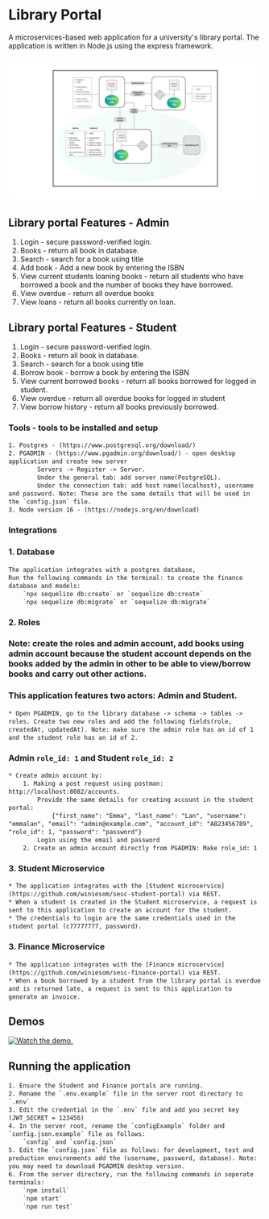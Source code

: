 # Library Portal
A microservices-based web application for a university's library portal.
The application is written in Node.js using the express framework.

![component diagram](libraryUML.png "Component Diagram")

## Library portal Features - Admin
1. Login - secure password-verified login.
2. Books - return all book in database.
3. Search - search for a book using title
4. Add book - Add a new book by entering the ISBN
5. View current students loaning books - return all students who have borrowed a book and the number of books they have borrowed.
6. View overdue - return all overdue books
7. View loans - return all books currently on loan.

## Library portal Features - Student
1. Login - secure password-verified login.
2. Books - return all book in database.
3. Search - search for a book using title
4. Borrow book - borrow a book by entering the ISBN
5. View current borrowed books - return all books borrowed for logged in student.
6. View overdue - return all overdue books for logged in student
7. View borrow history - return all books previously borrowed.


### Tools - tools to be installed and setup
    1. Postgres - (https://www.postgresql.org/download/)
    2. PGADMIN - (https://www.pgadmin.org/download/) - open desktop application and create new server
            Servers -> Register -> Server.
            Under the general tab: add server name(PostgreSQL). 
            Under the connection tab: add host name(localhost), username and password. Note: These are the same details that will be used in the `config.json` file.
    3. Node version 16 - (https://nodejs.org/en/download)

### Integrations
### 1. Database
    The application integrates with a postgres database,
    Run the following commands in the terminal: to create the finance database and models:
        `npx sequelize db:create` or `sequelize db:create`
        `npx sequelize db:migrate` or `sequelize db:migrate`


### 2. Roles
### Note: create the roles and admin account, add books using admin account because the student account depends on the books added by the admin in other to be able to view/borrow books and carry out other actions.
### This application features two actors: Admin and Student.
    * Open PGADMIN, go to the library database -> schema -> tables -> roles. Create two new roles and add the following fields(role, createdAt, updatedAt). Note: make sure the admin role has an id of 1 and the student role has an id of 2.
### Admin `role_id: 1` and Student `role_id: 2`
    * Create admin account by: 
        1. Making a post request using postman: http://localhost:8082/accounts. 
            Provide the same details for creating account in the student portal:
                {"first_name": "Emma", "last_name": "Lan", "username": "emmalan", "email": "admin@example.com", "account_id": "A823456789", "role_id": 1, "password": "password"}
            Login using the email and password
        2. Create an admin account directly from PGADMIN: Make role_id: 1

### 3. Student Microservice
    * The application integrates with the [Student microservice](https://github.com/winiesom/sesc-student-portal) via REST.
    * When a student is created in the Student microservice, a request is sent to this application to create an account for the student.
    * The credentials to login are the same credentials used in the student portal (c77777777, password).



### 3. Finance Microservice
    * The application integrates with the [Finance microservice](https://github.com/winiesom/sesc-finance-portal) via REST.
    * When a book borrowed by a student from the library portal is overdue and is returned late, a request is sent to this application to generate an invoice.


## Demos
[![Watch the demo.](http://img.youtube.com/vi/6Z2XXVkB3gk/hqdefault.jpg)](https://youtu.be/6Z2XXVkB3gk)

## Running the application
    1. Ensure the Student and Finance portals are running.
    2. Rename the `.env.example` file in the server root directory to `.env`
    3. Edit the credential in the `.env` file and add you secret key (JWT_SECRET = 123456)
    4. In the server root, rename the `configExample` folder and `config.json.example` file as follows:
        `config` and `config.json`
    5. Edit the `config.json` file as follows: for development, test and production environments add the (username, password, database). Note: you may need to download PGADMIN desktop version.
    6. From the server directory, run the following commands in seperate terminals:
        `npm install`
        `npm start`
        `npm run test`

